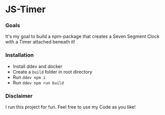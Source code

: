 # JS-Timer

### Goals

It's my goal to build a npm-package that creates a Seven Segment Clock with a Timer attached beneath it!

### Installation

* Install ddev and docker
* Create a `build` folder in root directory
* Run `ddev npm i`
* Run `ddev npm run build`


### Disclaimer

I run this project for fun. Feel free to use my Code as you like!